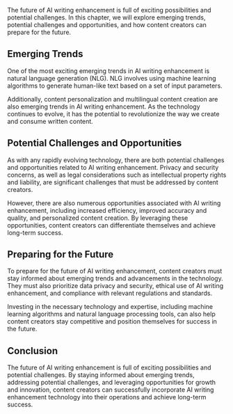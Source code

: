 
The future of AI writing enhancement is full of exciting possibilities and potential challenges. In this chapter, we will explore emerging trends, potential challenges and opportunities, and how content creators can prepare for the future.

Emerging Trends
---------------

One of the most exciting emerging trends in AI writing enhancement is natural language generation (NLG). NLG involves using machine learning algorithms to generate human-like text based on a set of input parameters.

Additionally, content personalization and multilingual content creation are also emerging trends in AI writing enhancement. As the technology continues to evolve, it has the potential to revolutionize the way we create and consume written content.

Potential Challenges and Opportunities
--------------------------------------

As with any rapidly evolving technology, there are both potential challenges and opportunities related to AI writing enhancement. Privacy and security concerns, as well as legal considerations such as intellectual property rights and liability, are significant challenges that must be addressed by content creators.

However, there are also numerous opportunities associated with AI writing enhancement, including increased efficiency, improved accuracy and quality, and personalized content creation. By leveraging these opportunities, content creators can differentiate themselves and achieve long-term success.

Preparing for the Future
------------------------

To prepare for the future of AI writing enhancement, content creators must stay informed about emerging trends and advancements in the technology. They must also prioritize data privacy and security, ethical use of AI writing enhancement, and compliance with relevant regulations and standards.

Investing in the necessary technology and expertise, including machine learning algorithms and natural language processing tools, can also help content creators stay competitive and position themselves for success in the future.

Conclusion
----------

The future of AI writing enhancement is full of exciting possibilities and potential challenges. By staying informed about emerging trends, addressing potential challenges, and leveraging opportunities for growth and innovation, content creators can successfully incorporate AI writing enhancement technology into their operations and achieve long-term success.
